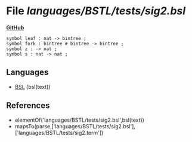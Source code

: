 # File _languages/BSTL/tests/sig2.bsl_
**[GitHub](https://github.com/softlang/yas/blob/master/languages/BSTL/tests/sig2.bsl)**
```
symbol leaf : nat -> bintree ;
symbol fork : bintree # bintree -> bintree ;
symbol z : -> nat ;
symbol s : nat -> nat ;
```

## Languages
* [BSL](../languages/BSL.md) (bsl(text))

## References
* elementOf('languages/BSTL/tests/sig2.bsl',bsl(text))
* mapsTo(parse,['languages/BSTL/tests/sig2.bsl'],['languages/BSTL/tests/sig2.term'])
